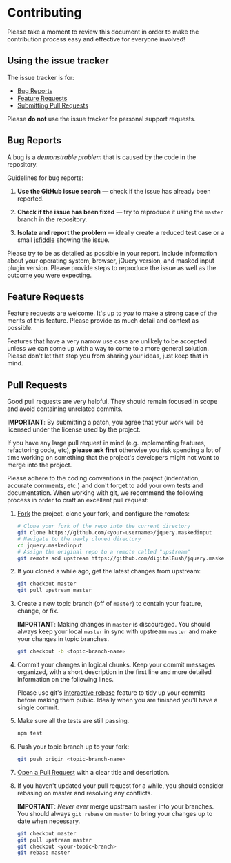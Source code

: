 # Contributing

Please take a moment to review this document in order to make the contribution
process easy and effective for everyone involved!

## Using the issue tracker

The issue tracker is for:
* [Bug Reports](#bug-reports)
* [Feature Requests](#feature-requests)
* [Submitting Pull Requests](#pull-requests)

Please **do not** use the issue tracker for personal support requests.

## Bug Reports

A bug is a _demonstrable problem_ that is caused by the code in the repository.

Guidelines for bug reports:

1. **Use the GitHub issue search** &mdash; check if the issue has already been
   reported.

2. **Check if the issue has been fixed** &mdash; try to reproduce it using the
   `master` branch in the repository.

3. **Isolate and report the problem** &mdash; ideally create a reduced test
   case or a small [jsfiddle](https://jsfiddle.net) showing the issue.

Please try to be as detailed as possible in your report. Include information about
your operating system, browser, jQuery version, and masked input plugin version.
Please provide steps to reproduce the issue as well as the outcome you were expecting.

## Feature Requests

Feature requests are welcome. It's up to *you* to make a strong case of the merits of
this feature. Please provide as much detail and context as possible.

Features that have a very narrow use case are unlikely to be accepted unless we
can come up with a way to come to a more general solution. Please don't let
that stop you from sharing your ideas, just keep that in mind.

## Pull Requests

Good pull requests are very helpful. They should remain focused
in scope and avoid containing unrelated commits.

**IMPORTANT**: By submitting a patch, you agree that your work will be
licensed under the license used by the project.

If you have any large pull request in mind (e.g. implementing features,
refactoring code, etc), **please ask first** otherwise you risk spending
a lot of time working on something that the project's developers might
not want to merge into the project.

Please adhere to the coding conventions in the project (indentation,
accurate comments, etc.) and don't forget to add your own tests and
documentation. When working with git, we recommend the following process
in order to craft an excellent pull request:

1. [Fork](https://help.github.com/fork-a-repo/) the project, clone your fork,
   and configure the remotes:

   ```bash
   # Clone your fork of the repo into the current directory
   git clone https://github.com/<your-username>/jquery.maskedinput
   # Navigate to the newly cloned directory
   cd jquery.maskedinput
   # Assign the original repo to a remote called "upstream"
   git remote add upstream https://github.com/digitalBush/jquery.maskedinput
   ```

2. If you cloned a while ago, get the latest changes from upstream:

   ```bash
   git checkout master
   git pull upstream master
   ```

3. Create a new topic branch (off of `master`) to contain your feature, change,
   or fix.

   **IMPORTANT**: Making changes in `master` is discouraged. You should always
   keep your local `master` in sync with upstream `master` and make your
   changes in topic branches.

   ```bash
   git checkout -b <topic-branch-name>
   ```

4. Commit your changes in logical chunks. Keep your commit messages organized,
   with a short description in the first line and more detailed information on
   the following lines.

   Please use git's
   [interactive rebase](https://help.github.com/articles/interactive-rebase)
   feature to tidy up your commits before making them public. Ideally when you
   are finished you'll have a single commit.

5. Make sure all the tests are still passing.

   ```bash
   npm test
   ```

6. Push your topic branch up to your fork:

   ```bash
   git push origin <topic-branch-name>
   ```

7. [Open a Pull Request](https://help.github.com/articles/using-pull-requests/)
    with a clear title and description.

8. If you haven't updated your pull request for a while, you should consider
   rebasing on master and resolving any conflicts.

   **IMPORTANT**: _Never ever_ merge upstream `master` into your branches. You
   should always `git rebase` on `master` to bring your changes up to date when
   necessary.

   ```bash
   git checkout master
   git pull upstream master
   git checkout <your-topic-branch>
   git rebase master
   ```
